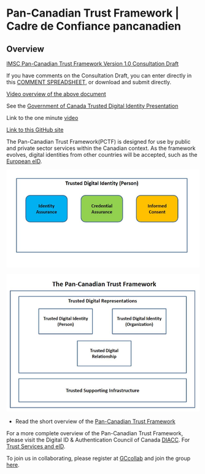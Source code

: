 # Pan-Canadian Trust Framework | Cadre de Confiance pancanadien

## Overview

[IMSC Pan-Canadian Trust Framework Version 1.0 Consultation Draft](https://github.com/canada-ca/PCTF-CCP/blob/master/version1/release-notes.md)

If you have comments on the Consultation Draft, you can enter directly in this [COMMENT SPREADSHEET](https://drive.google.com/open?id=1WVpeattVLyMZJURK1XcjlAZ8NEavIbPawLpJmm5Leb4), or download and submit directly.

[Video overview of the above document](https://youtu.be/2QzapDplJyA)

See the [Government of Canada Trusted Digital Identity Presentation](https://docs.google.com/presentation/d/1Vu1st96Sx7npHv32LXy3HXP3-nVnB2N71amGd7dInxM/edit?usp=sharing)

Link to the one minute [video](https://youtu.be/0DMu8dLyTdQ)

[Link to this GitHub site](https://canada-ca.github.io/PCTF-CCP/)

The Pan-Canadian Trust Framework(PCTF) is designed for use by public and private sector services within the Canadian context. As the framework evolves, digital identities from other countries will be accepted, such as the [European eID](https://ec.europa.eu/digital-single-market/en/trust-services-and-eid).

![alt text](./images/tdi-person.JPG "Trusted Digital Identity")



![alt text](./images/pctf-simple.jpg "Pan-Canadian Trust Framework")

* Read the short overview of the [Pan-Canadian Trust Framework](./overview/pctf-overview.md)


For a more complete overview of the Pan-Canadian Trust Framework, please visit the Digital ID & Authentication Council of Canada [DIACC](https://diacc.ca). For [Trust Services and eID](https://ec.europa.eu/digital-single-market/en/trust-services-and-eid).


To join us in collaborating, please register at [GCcollab](https://gccollab.ca) and join the group [here](https://gccollab.ca/bookmarks/group/6910/all).
